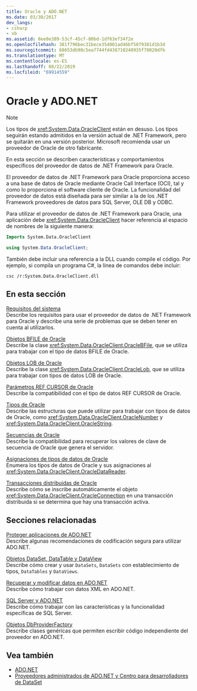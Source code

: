 ```yaml
---
title: Oracle y ADO.NET
ms.date: 03/30/2017
dev_langs:
- csharp
- vb
ms.assetid: 8ee8e389-53cf-45cf-80bd-1df63ef34f2e
ms.openlocfilehash: 381f796bec31bece354001ad46bf5079381d1b3d
ms.sourcegitcommit: 68653db98c5ea7744fd438710248935f70020dfb
ms.translationtype: MT
ms.contentlocale: es-ES
ms.lasthandoff: 08/22/2019
ms.locfileid: "69914559"
---
```

# <a name="oracle-and-adonet"></a>Oracle y ADO.NET
> [!NOTE]
> Los tipos de <xref:System.Data.OracleClient> están en desuso. Los tipos seguirán estando admitidos en la versión actual de .NET Framework, pero se quitarán en una versión posterior. Microsoft recomienda usar un proveedor de Oracle de otro fabricante.  
  
 En esta sección se describen características y comportamientos específicos del proveedor de datos de .NET Framework para Oracle.  
  
 El proveedor de datos de .NET Framework para Oracle proporciona acceso a una base de datos de Oracle mediante Oracle Call Interface (OCI), tal y como lo proporciona el software cliente de Oracle. La funcionalidad del proveedor de datos está diseñada para ser similar a la de los .NET Framework proveedores de datos para SQL Server, OLE DB y ODBC.  
  
 Para utilizar el proveedor de datos de .NET Framework para Oracle, una aplicación debe <xref:System.Data.OracleClient> hacer referencia al espacio de nombres de la siguiente manera:  
  
```vb  
Imports System.Data.OracleClient  
```  
  
```csharp  
using System.Data.OracleClient;  
```  
  
 También debe incluir una referencia a la DLL cuando compile el código. Por ejemplo, si compila un programa C#, la línea de comandos debe incluir:  
  
```  
csc /r:System.Data.OracleClient.dll  
```  
  
## <a name="in-this-section"></a>En esta sección  
 [Requisitos del sistema](../../../../docs/framework/data/adonet/system-requirements-for-the-dotnet-data-provider-for-oracle.md)  
 Describe los requisitos para usar el proveedor de datos de .NET Framework para Oracle y describe una serie de problemas que se deben tener en cuenta al utilizarlos.  
  
 [Objetos BFILE de Oracle](../../../../docs/framework/data/adonet/oracle-bfiles.md)  
 Describe la clase <xref:System.Data.OracleClient.OracleBFile>, que se utiliza para trabajar con el tipo de datos BFILE de Oracle.  
  
 [Objetos LOB de Oracle](../../../../docs/framework/data/adonet/oracle-lobs.md)  
 Describe la clase <xref:System.Data.OracleClient.OracleLob>, que se utiliza para trabajar con tipos de datos LOB de Oracle.  
  
 [Parámetros REF CURSOR de Oracle](../../../../docs/framework/data/adonet/oracle-ref-cursors.md)  
 Describe la compatibilidad con el tipo de datos REF CURSOR de Oracle.  
  
 [Tipos de Oracle](../../../../docs/framework/data/adonet/oracletypes.md)  
 Describe las estructuras que puede utilizar para trabajar con tipos de datos de Oracle, como <xref:System.Data.OracleClient.OracleNumber> y <xref:System.Data.OracleClient.OracleString>.  
  
 [Secuencias de Oracle](../../../../docs/framework/data/adonet/oracle-sequences.md)  
 Describe la compatibilidad para recuperar los valores de clave de secuencia de Oracle que genera el servidor.  
  
 [Asignaciones de tipos de datos de Oracle](../../../../docs/framework/data/adonet/oracle-data-type-mappings.md)  
 Enumera los tipos de datos de Oracle y sus asignaciones al <xref:System.Data.OracleClient.OracleDataReader>.  
  
 [Transacciones distribuidas de Oracle](../../../../docs/framework/data/adonet/oracle-distributed-transactions.md)  
 Describe cómo se inscribe automáticamente el objeto <xref:System.Data.OracleClient.OracleConnection> en una transacción distribuida si se determina que hay una transacción activa.  
  
## <a name="related-sections"></a>Secciones relacionadas  
 [Proteger aplicaciones de ADO.NET](../../../../docs/framework/data/adonet/securing-ado-net-applications.md)  
 Describe algunas recomendaciones de codificación segura para utilizar ADO.NET.  
  
 [Objetos DataSet, DataTable y DataView](../../../../docs/framework/data/adonet/dataset-datatable-dataview/index.md)  
 Describe cómo crear y usar `DataSets`, `DataSets` con establecimiento de tipos, `DataTables` y `DataViews`.  
  
 [Recuperar y modificar datos en ADO.NET](../../../../docs/framework/data/adonet/retrieving-and-modifying-data.md)  
 Describe cómo trabajar con datos XML en ADO.NET.  
  
 [SQL Server y ADO.NET](../../../../docs/framework/data/adonet/sql/index.md)  
 Describe cómo trabajar con las características y la funcionalidad específicas de SQL Server.  
  
 [Objetos DbProviderFactory](../../../../docs/framework/data/adonet/dbproviderfactories.md)  
 Describe clases genéricas que permiten escribir código independiente del proveedor en ADO.NET.  
  
## <a name="see-also"></a>Vea también

- [ADO.NET](../../../../docs/framework/data/adonet/index.md)
- [Proveedores administrados de ADO.NET y Centro para desarrolladores de DataSet](https://go.microsoft.com/fwlink/?LinkId=217917)
